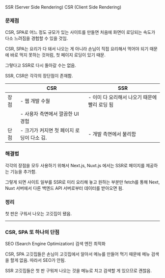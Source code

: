 SSR (Server Side Rendering)
CSR (Client Side Rendering)

### 문제점
CSR, SPA로 어느 정도 규모가 있는 사이트를 만들면 처음에 화면이 로딩되는 속도가 다소 느려짐을 경험할 수 있을 것임.

CSR, SPA는 요리가 다 돼서 나오는 게 아니라 손님이 직접 요리해서 먹어야 되기 때문에 바로 먹지 못하는 것처럼, 첫 페이지 로딩이 있기 때문.

그렇다고 SSR로 다시 돌아갈 수는 없음.

SSR, CSR은 각각의 장단점이 존재함.

|      | CSR                                       | SSR                                           |
| ---- | ----------------------------------------- | --------------------------------------------- |
| 장점 | - 웹 개발 수월                            | - 이미 다 요리해서 나오기 때문에 빨리 로딩 됨 |
|      | - 사용자 측면에서 깔끔한 UI 경험          |                                               |
| 단점 | - 크기가 커지면 첫 페이지 로딩이 다소 김. | - 개발 측면에서 불리함                        |


### 해결법
각각의 장점을 모두 사용하기 위해서 Next.js, Nuxt.js 에서는 SSR로 페이지를 제공하는 기능을 추가함.

그렇게 되면 사이트 일부를 SSR로 미리 요리해 놓고 원하는 부분만 fetch를 통해 Next, Nuxt 서버에서 다른 백엔드 API 서버로부터 데이터를 받아오면 됨.


### 정리
첫 판은 구워서 나오는 고깃집이 됐음.


---

### CSR, SPA 또 하나의 단점

SEO (Search Engine Optimization)
검색 엔진 최적화 

CSR, SPA 고깃집들은 손님이 고깃집에서 알아서 메뉴를 만들어 먹기 때문에 메뉴 검색을 할게 없음.
따라서 SEO가 안됨.

SSR 고깃집들은 첫 판 구워져 나오는 것을 메뉴로 치고 검색할 게 있으므로 괜찮음.